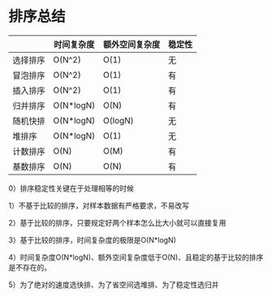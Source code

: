 # 排序总结

|          | 时间复杂度 | 额外空间复杂度 | 稳定性 |
| -------- | ---------- | -------------- | ------ |
| 选择排序 | O(N^2)     | O(1)           | 无     |
| 冒泡排序 | O(N^2)     | O(1)           | 有     |
| 插入排序 | O(N^2)     | O(1)           | 有     |
| 归并排序 | O(N*logN)  | O(N)           | 有     |
| 随机快排 | O(N*logN)  | O(logN)        | 无     |
| 堆排序   | O(N*logN)  | O(1)           | 无     |
| 计数排序 | O(N)       | O(M)           | 有     |
| 基数排序 | O(N)       | O(N)           | 有     |

0）排序稳定性关键在于处理相等的时候

1）不基于比较的排序，对样本数据有严格要求，不易改写

2）基于比较的排序，只要规定好两个样本怎么比大小就可以直接复用

3）基于比较的排序，时间复杂度的极限是O(N*logN)

4）时间复杂度O(N*logN)、额外空间复杂度低于O(N)、且稳定的基于比较的排序是不存在的。

5）为了绝对的速度选快排、为了省空间选堆排、为了稳定性选归并
